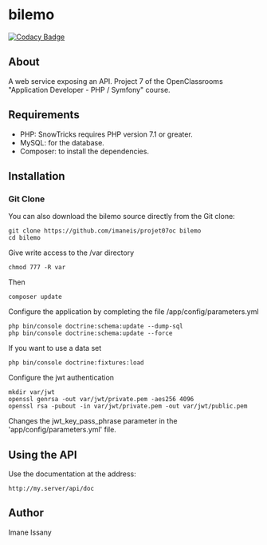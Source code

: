 # bilemo

[![Codacy Badge](https://api.codacy.com/project/badge/Grade/0c1a501c649247be97d14cf6b48eba9a)](https://app.codacy.com/manual/imaneis/projet07oc?utm_source=github.com&utm_medium=referral&utm_content=imaneis/projet07oc&utm_campaign=Badge_Grade_Dashboard)

## About

A web service exposing an API.
Project 7 of the OpenClassrooms "Application Developer - PHP / Symfony" course.

## Requirements

* PHP: SnowTricks requires PHP version 7.1 or greater.
* MySQL: for the database.
* Composer: to install the dependencies. 

## Installation

### Git Clone

You can also download the bilemo source directly from the Git clone:

    git clone https://github.com/imaneis/projet07oc bilemo
    cd bilemo

Give write access to the /var directory

    chmod 777 -R var

Then

    composer update

Configure the application by completing the file /app/config/parameters.yml

    php bin/console doctrine:schema:update --dump-sql
    php bin/console doctrine:schema:update --force

If you want to use a data set

    php bin/console doctrine:fixtures:load

Configure the jwt authentication

    mkdir var/jwt
    openssl genrsa -out var/jwt/private.pem -aes256 4096
    openssl rsa -pubout -in var/jwt/private.pem -out var/jwt/public.pem

Changes the jwt_key_pass_phrase parameter in the 'app/config/parameters.yml' file.



## Using the API

Use the documentation at the address:

    http://my.server/api/doc

## Author
Imane Issany